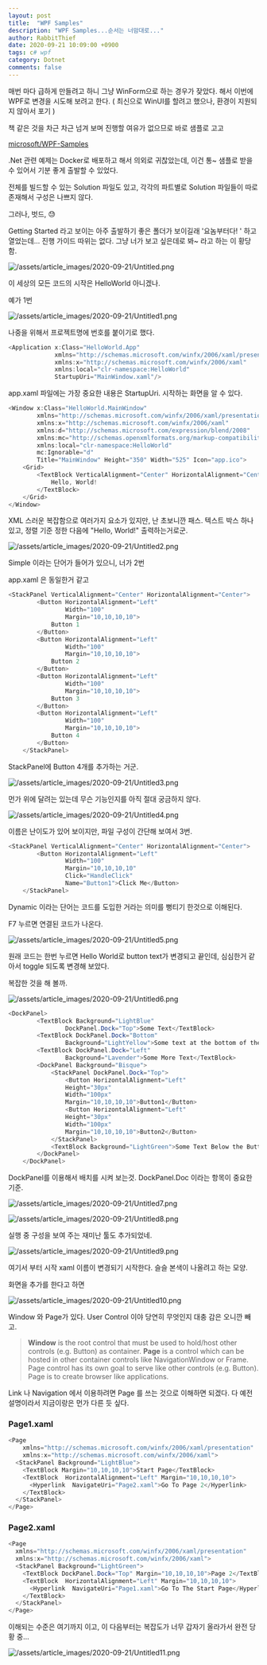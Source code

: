 ```yaml
---
layout: post
title:  "WPF Samples"
description: "WPF Samples...순서는 너맘대로..."
author: RabbitThief
date: 2020-09-21 10:09:00 +0900
tags: c# wpf 
category: Dotnet
comments: false
---	
```




매번 마다 급하게 만들려고 하니 그냥 WinForm으로 하는 경우가 잦았다.  해서 이번에 WPF로 변경을 시도해 보려고 한다.  ( 최신으로 WinUI를 할려고 했으나, 환경이 지원되지 않아서 포기 )

책 같은 것을 차근 차근 넘겨 보며 진행할 여유가 없으므로 바로 샘플로 고고

[microsoft/WPF-Samples](https://github.com/microsoft/WPF-Samples)

.Net 관련 예제는 Docker로 배포하고 해서 의외로 귀찮았는데, 이건 통~ 샘플로 받을 수 있어서 기분 좋게 출발할 수 있었다.

전체를 빌드할 수 있는 Solution 파일도 있고, 각각의 파트별로 Solution 파일들이 따로 존재해서 구성은 나쁘지 않다.

그러나, 벗드, 😓

Getting Started 라고 보이는 아주 출발하기 좋은 폴더가 보이길래 '요놈부터다! ' 하고 열었는데... 진행 가이드 따위는 없다.  그냥 너가 보고 싶은데로 봐~ 라고 하는 이 황당함.

![/assets/article_images/2020-09-21/Untitled.png](/assets/article_images/2020-09-21/Untitled.png)

이 세상의 모든 코드의 시작은 HelloWorld 아니겠나.  

예가 1번

![/assets/article_images/2020-09-21/Untitled1.png](/assets/article_images/2020-09-21/Untitled1.png)

나중을 위해서 프로젝트명에 번호를 붙이기로 했다. 

```csharp
<Application x:Class="HelloWorld.App"
             xmlns="http://schemas.microsoft.com/winfx/2006/xaml/presentation"
             xmlns:x="http://schemas.microsoft.com/winfx/2006/xaml"
             xmlns:local="clr-namespace:HelloWorld"
             StartupUri="MainWindow.xaml"/>
```

app.xaml 파일에는 가장 중요한 내용은 StartupUri.  시작하는 화면을 알 수 있다. 

```csharp
<Window x:Class="HelloWorld.MainWindow"
        xmlns="http://schemas.microsoft.com/winfx/2006/xaml/presentation"
        xmlns:x="http://schemas.microsoft.com/winfx/2006/xaml"
        xmlns:d="http://schemas.microsoft.com/expression/blend/2008"
        xmlns:mc="http://schemas.openxmlformats.org/markup-compatibility/2006"
        xmlns:local="clr-namespace:HelloWorld"
        mc:Ignorable="d"
        Title="MainWindow" Height="350" Width="525" Icon="app.ico">
    <Grid>
        <TextBlock VerticalAlignment="Center" HorizontalAlignment="Center">
            Hello, World!
        </TextBlock>
    </Grid>
</Window>
```

XML 스러운 복잡함으로 여러가지 요소가 있지만, 난 초보니깐 패스.  텍스트 박스 하나 있고, 정렬 기준 정한 다음에 "Hello, World!" 출력하는거로군.

![/assets/article_images/2020-09-21/Untitled2.png](/assets/article_images/2020-09-21/Untitled2.png)

Simple 이라는 단어가 들어가 있으니, 너가 2번

app.xaml 은 동일한거 같고

```csharp
<StackPanel VerticalAlignment="Center" HorizontalAlignment="Center">
        <Button HorizontalAlignment="Left"
                Width="100"
                Margin="10,10,10,10">
            Button 1
        </Button>
        <Button HorizontalAlignment="Left"
                Width="100"
                Margin="10,10,10,10">
            Button 2
        </Button>
        <Button HorizontalAlignment="Left"
                Width="100"
                Margin="10,10,10,10">
            Button 3
        </Button>
        <Button HorizontalAlignment="Left"
                Width="100"
                Margin="10,10,10,10">
            Button 4
        </Button>
    </StackPanel>
```

StackPanel에 Button 4개를 추가하는 거군.

![/assets/article_images/2020-09-21/Untitled3.png](/assets/article_images/2020-09-21/Untitled3.png)

먼가 위에 달려는 있는데 무슨 기능인지를 아직 절대 궁금하지 않다.

![/assets/article_images/2020-09-21/Untitled4.png](/assets/article_images/2020-09-21/Untitled4.png)

이름은 난이도가 있어 보이지만, 파일 구성이 간단해 보여서 3번.

```csharp
<StackPanel VerticalAlignment="Center" HorizontalAlignment="Center">
        <Button HorizontalAlignment="Left"
				Width="100"
				Margin="10,10,10,10"
				Click="HandleClick"
				Name="Button1">Click Me</Button>
    </StackPanel>
```

Dynamic 이라는 단어는 코드를 도입한 거라는 의미를 뻥티기 한것으로 이해된다.

F7 누르면 연결된 코드가 나온다.

![/assets/article_images/2020-09-21/Untitled5.png](/assets/article_images/2020-09-21/Untitled5.png)

원래 코드는 한번 누르면 Hello World로 button text가 변경되고 끝인데, 심심한거 같아서 toggle 되도록 변경해 보았다.

복잡한 것을 해 볼까.

![/assets/article_images/2020-09-21/Untitled6.png](/assets/article_images/2020-09-21/Untitled6.png)

```csharp
<DockPanel>
        <TextBlock Background="LightBlue"
                DockPanel.Dock="Top">Some Text</TextBlock>
        <TextBlock DockPanel.Dock="Bottom"
                Background="LightYellow">Some text at the bottom of the page.</TextBlock>
        <TextBlock DockPanel.Dock="Left"
                Background="Lavender">Some More Text</TextBlock>
        <DockPanel Background="Bisque">
            <StackPanel DockPanel.Dock="Top">
                <Button HorizontalAlignment="Left" 
                Height="30px"
                Width="100px"
                Margin="10,10,10,10">Button1</Button>
                <Button HorizontalAlignment="Left"
                Height="30px"
                Width="100px"
                Margin="10,10,10,10">Button2</Button>
            </StackPanel>
            <TextBlock Background="LightGreen">Some Text Below the Buttons</TextBlock>
        </DockPanel>
    </DockPanel>
```

DockPanel를 이용해서 배치를 시켜 보는것. DockPanel.Doc 이라는 항목이 중요한 기준.

![/assets/article_images/2020-09-21/Untitled7.png](/assets/article_images/2020-09-21/Untitled7.png)

![/assets/article_images/2020-09-21/Untitled8.png](/assets/article_images/2020-09-21/Untitled8.png)

실행 중 구성을 보여 주는 재미난 툴도 추가되었네.

![/assets/article_images/2020-09-21/Untitled9.png](/assets/article_images/2020-09-21/Untitled9.png)

여기서 부터 시작 xaml 이름이 변경되기 시작한다.  슬슬 본색이 나올려고 하는 모양.

화면을 추가를 한다고 하면 

![/assets/article_images/2020-09-21/Untitled10.png](/assets/article_images/2020-09-21/Untitled10.png)

Window 와 Page가 있다.  User Control 이야 당연히 무엇인지 대충 감은 오니깐 빼고.

> **Window** is the root control that must be used to hold/host other controls (e.g. Button) as container. **Page** is a control which can be hosted in other container controls like NavigationWindow or Frame. Page control has its own goal to serve like other controls (e.g. Button). Page is to create browser like applications.

Link 나 Navigation 에서 이용하려면 Page 를 쓰는 것으로 이해하면 되겠다.  다 예전 설명이라서 지금이랑은 먼가 다른 듯 싶다.

### Page1.xaml

```csharp
<Page
    xmlns="http://schemas.microsoft.com/winfx/2006/xaml/presentation"
    xmlns:x="http://schemas.microsoft.com/winfx/2006/xaml">
  <StackPanel Background="LightBlue">
    <TextBlock Margin="10,10,10,10">Start Page</TextBlock>	
    <TextBlock  HorizontalAlignment="Left" Margin="10,10,10,10">
      <Hyperlink  NavigateUri="Page2.xaml">Go To Page 2</Hyperlink>
    </TextBlock>
  </StackPanel>
</Page>
```

### Page2.xaml

```csharp
<Page
  xmlns="http://schemas.microsoft.com/winfx/2006/xaml/presentation"
  xmlns:x="http://schemas.microsoft.com/winfx/2006/xaml">
  <StackPanel Background="LightGreen">
    <TextBlock DockPanel.Dock="Top" Margin="10,10,10,10">Page 2</TextBlock>
    <TextBlock  HorizontalAlignment="Left" Margin="10,10,10,10">
      <Hyperlink  NavigateUri="Page1.xaml">Go To The Start Page</Hyperlink>
    </TextBlock>
  </StackPanel>
</Page>
```

이해되는 수준은 여기까지 이고, 이 다음부터는 복잡도가 너무 갑자기 올라가서 완전 당황 중...

![/assets/article_images/2020-09-21/Untitled11.png](/assets/article_images/2020-09-21/Untitled11.png)